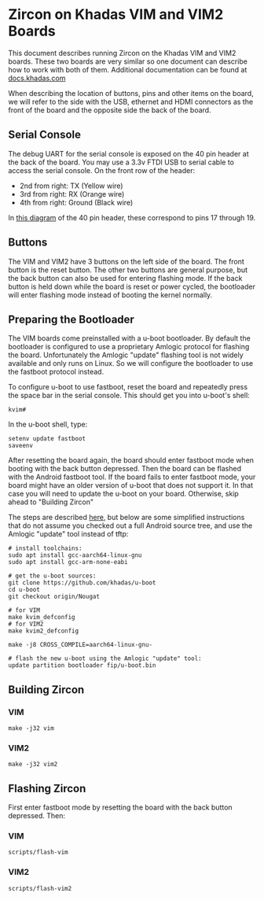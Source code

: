 # Zircon on Khadas VIM and VIM2 Boards

This document describes running Zircon on the Khadas VIM and VIM2 boards.
These two boards are very similar so one document can describe how to work with both of them.
Additional documentation can be found at [docs.khadas.com](http://docs.khadas.com/)

When describing the location of buttons, pins and other items on the board,
we will refer to the side with the USB, ethernet and HDMI connectors as the front of the board
and the opposite side the back of the board.

## Serial Console

The debug UART for the serial console is exposed on the 40 pin header at the back of the board.
You may use a 3.3v FTDI USB to serial cable to access the serial console.
On the front row of the header:

- 2nd from right: TX (Yellow wire)
- 3rd from right: RX (Orange wire)
- 4th from right: Ground (Black wire)

In [this diagram](http://docs.khadas.com/basics/VimGPIOPinout/) of the 40 pin header,
these correspond to pins 17 through 19.

## Buttons

The VIM and VIM2 have 3 buttons on the left side of the board.
The front button is the reset button. The other two buttons are general purpose,
but the back button can also be used for entering flashing mode.
If the back button is held down while the board is reset or power cycled,
the bootloader will enter flashing mode instead of booting the kernel normally.

## Preparing the Bootloader

The VIM boards come preinstalled with a u-boot bootloader.
By default the bootloader is configured to use a proprietary Amlogic protocol
for flashing the board.
Unfortunately the Amlogic "update" flashing tool is not widely available
and only runs on Linux. So we will configure the bootloader to use the fastboot
protocol instead.

To configure u-boot to use fastboot, reset the board and repeatedly press the
space bar in the serial console. This should get you into u-boot's shell:

```
kvim#
```

In the u-boot shell, type:

```
setenv update fastboot
saveenv
```

After resetting the board again, the board should enter fastboot mode when booting
with the back button depressed.
Then the board can be flashed with the Android fastboot tool.
If the board fails to enter fastboot mode, your board might have an older version of u-boot
that does not support it.
In that case you will need to update the u-boot on your board.
Otherwise, skip ahead to "Building Zircon"

The steps are described [here](http://docs.khadas.com/develop/BuildAndroid/),
but below are some simplified instructions that do not assume you checked out a full Android
source tree, and use the Amlogic "update" tool instead of tftp:

```
# install toolchains:
sudo apt install gcc-aarch64-linux-gnu
sudo apt install gcc-arm-none-eabi

# get the u-boot sources:
git clone https://github.com/khadas/u-boot
cd u-boot
git checkout origin/Nougat

# for VIM
make kvim_defconfig
# for VIM2
make kvim2_defconfig

make -j8 CROSS_COMPILE=aarch64-linux-gnu-

# flash the new u-boot using the Amlogic "update" tool:
update partition bootloader fip/u-boot.bin
```
## Building Zircon

### VIM

```
make -j32 vim
```

### VIM2

```
make -j32 vim2
```

## Flashing Zircon

First enter fastboot mode by resetting the board with the back button depressed.
Then:

### VIM

```
scripts/flash-vim
```

### VIM2

```
scripts/flash-vim2
```

